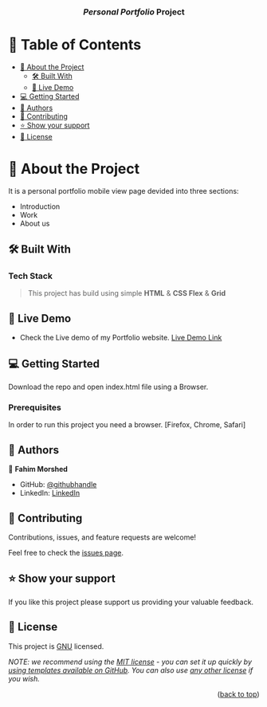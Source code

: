<a name="readme-top"></a>

<!--
HOW TO USE:
This is an example of how you may give instructions on setting up your project locally.

Modify this file to match your project and remove sections that don't apply.

REQUIRED SECTIONS:
- Table of Contents
- About the Project
  - Built With
  - Live Demo
- Getting Started
- Authors
- Future Features
- Contributing
- Show your support
- Acknowledgements
- License

OPTIONAL SECTIONS:
- FAQ

After you're finished please remove all the comments and instructions!
-->

<div align="center">

  <h3><b><i>Personal Portfolio</i> Project</b></h3>

</div>

<!-- TABLE OF CONTENTS -->

# 📗 Table of Contents

- [📖 About the Project](#about-project)
  - [🛠 Built With](#built-with)
  - [🚀 Live Demo](#live-demo)
- [💻 Getting Started](#getting-started)
- [👥 Authors](#authors)
- [🤝 Contributing](#contributing)
- [⭐️ Show your support](#support)
- [📝 License](#license)

<!-- PROJECT DESCRIPTION -->

# 📖 About the Project <a name="about-project"></a>

It is a personal portfolio mobile view page devided into three sections:

- Introduction
- Work
- About us

## 🛠 Built With <a name="built-with"></a>

### Tech Stack <a name="tech-stack"></a>

> This project has build using simple <b>HTML</b> & <b>CSS Flex</b> & <b>Grid</b>

<!-- LIVE DEMO -->

## 🚀 Live Demo <a name="live-demo"></a>

- Check the Live demo of my Portfolio website. [Live Demo Link](https://fahim-86.github.io/portfolio-website/)

## 💻 Getting Started <a name="getting-started"></a>

Download the repo and open index.html file using a Browser.

### Prerequisites

In order to run this project you need a browser. [Firefox, Chrome, Safari]

<!-- AUTHORS -->

## 👥 Authors <a name="authors"></a>

👤 **Fahim Morshed**

- GitHub: [@githubhandle](https://github.com/fahim-86)
- LinkedIn: [LinkedIn](https://linkedin.com/in/fahim-morshed-jat)

<!-- CONTRIBUTING -->

## 🤝 Contributing <a name="contributing"></a>

Contributions, issues, and feature requests are welcome!

Feel free to check the [issues page](https://github.com/microverseinc/readme-template/issues).

## ⭐️ Show your support <a name="support"></a>

If you like this project please support us providing your valuable feedback.

<!-- LICENSE -->

## 📝 License <a name="license"></a>

This project is [GNU](./LICENSE) licensed.

_NOTE: we recommend using the [MIT license](https://choosealicense.com/licenses/mit/) - you can set it up quickly by [using templates available on GitHub](https://docs.github.com/en/communities/setting-up-your-project-for-healthy-contributions/adding-a-license-to-a-repository). You can also use [any other license](https://choosealicense.com/licenses/) if you wish._

<p align="right">(<a href="#readme-top">back to top</a>)</p>
